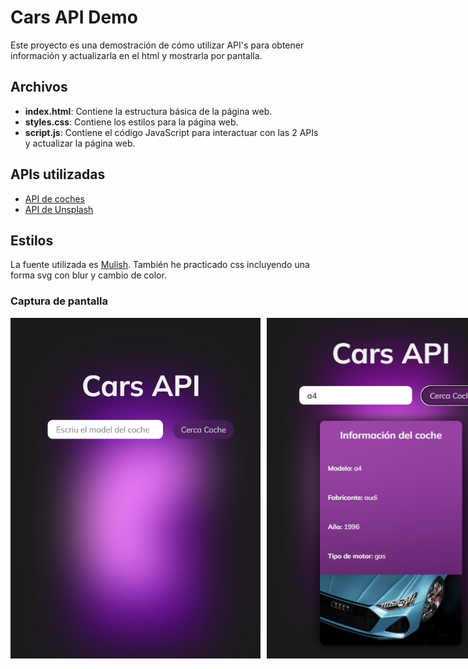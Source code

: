 # Cars API Demo

Este proyecto es una demostración de cómo utilizar API's para obtener 
información y actualizarla en el html y mostrarla por pantalla.

## Archivos

- **index.html**: Contiene la estructura básica de la página web.
- **styles.css**: Contiene los estilos para la página web.
- **script.js**: Contiene el código JavaScript para interactuar con las 2 APIs y actualizar la página web.

## APIs utilizadas

- [API de coches](https://api.api-ninjas.com/v1/cars)
- [API de Unsplash](https://unsplash.com/developers)

## Estilos

La fuente utilizada es [Mulish](https://fonts.google.com/specimen/Mulish). 
También he practicado css incluyendo una forma svg con blur y cambio de color.

### Captura de pantalla

<div style="display: flex; gap: 10px;">
    <img src="screenshot.png" alt="Screenshot de la API" title="Cars API screenshot" width="400" height="auto">
    <img src="screenshot2.png" alt="Screenshot de la API obteniendo información del coche audi a4" title="Cars API a4" width="400" height="auto">
</div>